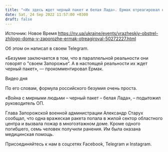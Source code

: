 ```yaml
---
title: "«Их здесь ждет черный пакет и белая Лада». Ермак отреагировал на ночные обстрелы Запорожья"
date: Sat, 24 Sep 2022 11:57:00 +0300
draft: false
---
```

Источник: Новое Время https://nv.ua/ukraine/events/vrazheskiy-obstrel-zhilogo-doma-v-zaporozhe-ermak-otreagiroval-50272227.html


Об этом он написал в своем Telegram.

«Безумие заключается в том, что в параллельной реальности они говорят о "своем Запорожье“. А в настоящей реальности их ждет черный пакет», — прокомментировал Ермак.

 Видео дня   

По его словам, формула российского безумия очень проста.

«Война с мирными людьми – черный пакет – белая Лада», – подытожил руководитель ОП.

Глава Запорожской военной администрации Александр Старух сообщал, что одна вражеская ракета попала в жилой сектор областного центра и вызвала пожар в многоэтажном доме. Кроме одного погибшего, семь человек получили ранения. Им была оказана медицинская помощь.

Присоединяйтесь к нам в соцсетях Facebook, Telegram и Instagram.

